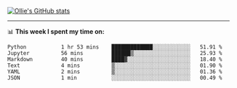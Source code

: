 <!--
**icedpanda/icedpanda** is a ✨ _special_ ✨ repository because its `README.md` (this file) appears on your GitHub profile.

Here are some ideas to get you started:

- 🔭 I’m currently working on ...
- 🌱 I’m currently learning ...
- 👯 I’m looking to collaborate on ...
- 🤔 I’m looking for help with ...
- 💬 Ask me about ...
- 📫 How to reach me: ...
- 😄 Pronouns: ...
- ⚡ Fun fact: ...
-->
[![Ollie's GitHub stats](https://github-readme-stats.vercel.app/api?username=icedpanda&count_private=true&show_icons=true&hide=prs)](https://github.com/icedpanda)

---
📊 **This week I spent my time on:**
<!--START_SECTION:waka-->

```text
Python           1 hr 53 mins    █████████████░░░░░░░░░░░░   51.91 %
Jupyter          56 mins         ██████▒░░░░░░░░░░░░░░░░░░   25.93 %
Markdown         40 mins         ████▓░░░░░░░░░░░░░░░░░░░░   18.40 %
Text             4 mins          ▒░░░░░░░░░░░░░░░░░░░░░░░░   01.90 %
YAML             2 mins          ▒░░░░░░░░░░░░░░░░░░░░░░░░   01.36 %
JSON             1 min           ░░░░░░░░░░░░░░░░░░░░░░░░░   00.49 %
```

<!--END_SECTION:waka-->
